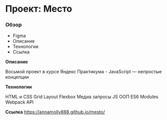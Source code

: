 # Проект: Место

### Обзор

- Figma
- Описание
- Технологии
- Ссылка

**Описание**

Восьмой проект в курсе Яндекс Практикума - JavaScript — непростые концепции

**Технологии**

HTML и CSS
Grid Layout
Flexbox
Медиа запросы
JS
ООП
ES6 Modules
Webpack
API

**Ссылка**
https://annamolly888.github.io/mesto/
